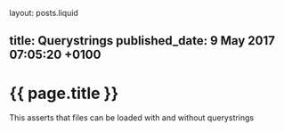 layout: posts.liquid

title:  Querystrings
published_date:  9 May 2017 07:05:20 +0100
---
# {{ page.title }}

This asserts that files can be loaded with and without querystrings
